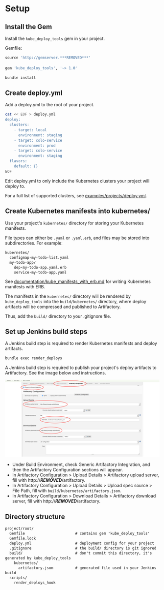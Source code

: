 
# Setup

## Install the Gem

Install the `kube_deploy_tools` gem in your project.

Gemfile:
```ruby
source 'http://gemserver.***REMOVED***'

gem 'kube_deploy_tools', '~> 1.0'
```

```bash
bundle install
```

## Create deploy.yml

Add a deploy.yml to the root of your project.

```bash
cat << EOF > deploy.yml
deploy:
  clusters:
    - target: local
      environment: staging
    - target: colo-service
      environment: prod
    - target: colo-service
      environment: staging
  flavors:
    default: {}
EOF
```

Edit deploy.yml to only include the Kubernetes clusters your project will
deploy to.

For a full list of supported clusters, see
[examples/projects/deploy.yml](../examples/project/deploy.yml).

## Create Kubernetes manifests into kubernetes/

Use your project's `kubernetes/` directory for storing your Kubernetes manifests.

File types can either be `.yaml` or `.yaml.erb`, and files may be stored into
subdirectories. For example:

```
kubernetes/
  configmap-my-todo-list.yaml
  my-todo-app/
    dep-my-todo-app.yaml.erb
    service-my-todo-app.yaml
```

See [documentation/kube_manifests_with_erb.md](kube_manifests_with_erb.md)
for writing Kubernetes manifests with ERB.

The manifests in the `kubernetes/` directory will be rendered by
`kube_deploy_tools` into the `build/kubernetes/` directory, where deploy
artifacts will be compressed and published to Artifactory.

Thus, add the `build/` directory to your .gitignore file.

## Set up Jenkins build steps

A Jenkins build step is required to render Kubernetes manifests and deploy
artifacts.

```bash
bundle exec render_deploys
```

A Jenkins build step is required to publish your project's deploy artifacts to
Artifactory. See the image below and instructions.

![](jenkins_build.png)

* Under Build Environment, check Generic Artifactory Integration, and then the
Artifactory Configuration sections will appear.
* In Artifactory Configuration > Upload Details > Artifactory upload server,
fill with http://***REMOVED***/artifactory.
* In Artifactory Configuration > Upload Details > Upload spec source > File Path,
fill with `build/kubernetes/artifactory.json`.
* In Artifactory Configuration > Download Details > Artifactory download server,
fill with http://***REMOVED***/artifactory.

## Directory structure

```
project/root/
  Gemfile                       # contains gem 'kube_deploy_tools'
  Gemfile.lock
  deploy.yml                    # deployment config for your project
  .gitignore                    # the build/ directory is git ignored
  build/                        # don't commit this directory, it's generated by kube_deploy_tools
    kubernetes/
      artifactory.json          # generated file used in your Jenkins build
  scripts/
    render_deploys_hook
```

